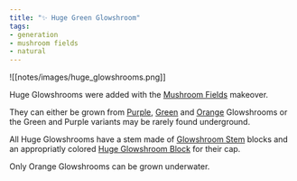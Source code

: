 ```yaml
---
title: "✨ Huge Green Glowshroom"
tags:
- generation
- mushroom fields
- natural
---
```


![[notes/images/huge_glowshrooms.png]]

Huge Glowshrooms were added with the [Mushroom Fields](notes/makeover/mushroom_fields) makeover.

They can either be grown from [Purple](notes/block/purple_glowshroom), [Green](notes/block/green_glowshroom) and [Orange](notes/block/orange_glowshroom) Glowshrooms or the Green and Purple variants may be rarely found underground.

All Huge Glowshrooms have a stem made of [Glowshroom Stem](notes/block/huge_glowshroom_blocks.md) blocks and an appropriatly colored [Huge Glowshroom Block](notes/block/huge_glowshroom_blocks.md) for their cap.  

Only Orange Glowshrooms can be grown underwater.